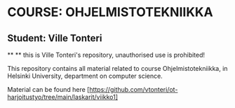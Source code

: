 # COURSE: OHJELMISTOTEKNIIKKA
## Student: Ville Tonteri

** ** this is Ville Tonteri's repository, unauthorised use is prohibited!

This repository contains all material related to course Ohjelmistotekniikka, in Helsinki University, department on computer science.

Material can be found here [https://github.com/vtonteri/ot-harjoitustyo/tree/main/laskarit/viikko1]